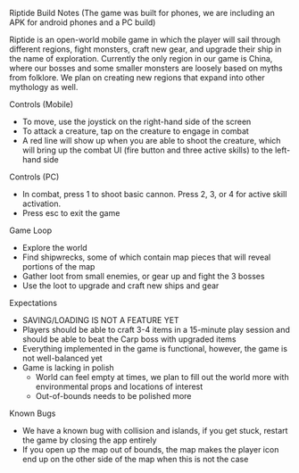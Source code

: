 Riptide Build Notes 
(The game was built for phones, we are including an APK for android phones and a PC build)

Riptide is an open-world mobile game in which the player will sail through different regions, fight monsters, craft new gear, and upgrade their ship in the name of exploration. Currently the only region in our game is China, where our bosses and some smaller monsters are loosely based on myths from folklore. We plan on creating new regions that expand into other mythology as well.

Controls (Mobile)
* To move, use the joystick on the right-hand side of the screen
* To attack a creature, tap on the creature to engage in combat
* A red line will show up when you are able to shoot the creature, which will bring up the combat UI (fire button and three active skills) to the left-hand side

Controls (PC)
* In combat, press 1 to shoot basic cannon. Press 2, 3, or 4 for active skill activation.
* Press esc to exit the game

Game Loop
* Explore the world
* Find shipwrecks, some of which contain map pieces that will reveal portions of the map
* Gather loot from small enemies, or gear up and fight the 3 bosses
* Use the loot to upgrade and craft new ships and gear

Expectations
* SAVING/LOADING IS NOT A FEATURE YET
* Players should be able to craft 3-4 items in a 15-minute play session and should be able to beat the Carp boss with upgraded items
* Everything implemented in the game is functional, however, the game is not well-balanced yet
* Game is lacking in polish
  * World can feel empty at times, we plan to fill out the world more with environmental props and locations of interest
  * Out-of-bounds needs to be polished more

Known Bugs
* We have a known bug with collision and islands, if you get stuck, restart the game by closing the app entirely
* If you open up the map out of bounds, the map makes the player icon end up on the other side of the map when this is not the case
